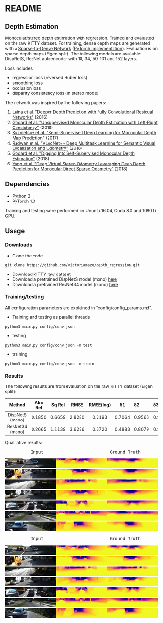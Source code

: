 # README

## Depth Estimation
Monocular/stereo depth estimation with regression. Trained and evaluated on the raw KITTY dataset.
For training, dense depth maps are generated with a [Sparse-to-Dense Network](https://arxiv.org/abs/1709.07492)
([PyTorch implementation](https://github.com/yxgeee/DepthComplete)). Evaluation is on sparse 
depth maps (Eigen split). The following models are available: DispNetS, ResNet autoencoder with 18, 34, 
50, 101 and 152 layers.

Loss includes:
- regression loss (reversed Huber loss)
- smoothing loss
- occlusion loss
- disparity consistency loss (in stereo mode) 

The network was inspired by the following papers:
1. [Laina et al. "Deeper Depth Prediction with Fully Convolutional Residual Networks"](https://arxiv.org/abs/1606.00373) (2016)
2. [Godard et al. "Unsupervised Monocular Depth Estimation with Left-Right Consistency"](https://arxiv.org/abs/1609.03677) (2016)
3. [Kuznietsov et al. "Semi-Supervised Deep Learning for Monocular Depth Map Prediction"](https://arxiv.org/abs/1702.02706) (2017)
4. [Radwan et al. "VLocNet++ Deep Multitask Learning for Semantic Visual Localization and Odometry"](https://arxiv.org/abs/1804.08366) (2018)
5. [Godard et al. "Digging Into Self-Supervised Monocular Depth Estimation"](https://arxiv.org/abs/1806.01260) (2018)
6. [Yang et al. "Deep Virtual Stereo Odometry Leveraging Deep Depth Prediction for Monocular Direct Sparse Odometry"](https://arxiv.org/abs/1807.02570) (2018)

## Dependencies
- Python 3
- PyTorch 1.0

Training and testing were performed on Ununtu 16.04, Cuda 8.0 and 1080Ti GPU.


## Usage

### Downloads
- Clone the code
```
git clone https://github.com/victoriamazo/depth_regression.git
```
- Download [KITTY raw dataset](http://www.cvlibs.net/datasets/kitti/raw_data.php)
- Download a pretrained DispNetS model (mono) [here](https://drive.google.com/open?id=1fgBdfvdG7--c73KV-BwaAxaHNRQjxP5L)
- Download a pretrained ResNet34 model (mono) [here](https://drive.google.com/open?id=1586WoEmKay-EGo1aX5Qs2C0h7ws6PEPS)

### Training/testing
All configuration parameters are 
explained in "config/config_params.md".

- Training and testing as parallel threads
```
python3 main.py config/conv.json 
```
- testing 
```
python3 main.py config/conv.json -m test
```
- training
```
python3 main.py config/conv.json -m train
```

### Results

The following results are from evaluation on the raw KITTY dataset (Eigen split):

|    Method                 | Abs Rel  |   Sq Rel    |  RMSE    |  RMSE(log)    |  &delta;1    |   &delta;2  |  &delta;3    |
| :-----------------------: | :----: | :------: | :------: | :------: | :----------: | :----------- | :-------|
| DispNetS (mono)           |0.1850     | 0.6659      |  2.8280  | 0.2193        | 0.7064 | 0.9566 | 0.9909 |
| ResNet34 (mono)             |0.2665     | 1.1139      |  3.6226  | 0.3720        | 0.4883 | 0.8079 | 0.9120 |


Qualitative results:

<pre>          Input                          Ground Truth                            DispnetS      </pre>
![alt-text-1](https://github.com/victoriamazo/depth_regression/blob/master/images/DispNetS/img_comb_143000_0000000000.jpg "DispNetS") 
![alt-text-1](https://github.com/victoriamazo/depth_regression/blob/master/images/DispNetS/img_comb_143000_0000000005.jpg "DispNetS") 
![alt-text-1](https://github.com/victoriamazo/depth_regression/blob/master/images/DispNetS/img_comb_143000_0000000006.jpg "DispNetS") 
![alt-text-1](https://github.com/victoriamazo/depth_regression/blob/master/images/DispNetS/img_comb_143000_0000000009.jpg "DispNetS") 
![alt-text-1](https://github.com/victoriamazo/depth_regression/blob/master/images/DispNetS/img_comb_143000_0000000010.jpg "DispNetS") 
![alt-text-1](https://github.com/victoriamazo/depth_regression/blob/master/images/DispNetS/img_comb_143000_0000000011.jpg "DispNetS") 
![alt-text-1](https://github.com/victoriamazo/depth_regression/blob/master/images/DispNetS/img_comb_143000_0000003992.jpg "DispNetS") 


<pre>          Input                          Ground Truth                            DispnetS      </pre>
![alt-text-1](https://github.com/victoriamazo/depth_regression/blob/master/images/ResNet34/img_comb_262000_0000000000.jpg "ResNet34") 
![alt-text-1](https://github.com/victoriamazo/depth_regression/blob/master/images/ResNet34/img_comb_262000_0000000005.jpg "ResNet34") 
![alt-text-1](https://github.com/victoriamazo/depth_regression/blob/master/images/ResNet34/img_comb_262000_0000000006.jpg "ResNet34") 
![alt-text-1](https://github.com/victoriamazo/depth_regression/blob/master/images/ResNet34/img_comb_262000_0000000009.jpg "ResNet34") 
![alt-text-1](https://github.com/victoriamazo/depth_regression/blob/master/images/ResNet34/img_comb_262000_0000000010.jpg "ResNet34") 
![alt-text-1](https://github.com/victoriamazo/depth_regression/blob/master/images/ResNet34/img_comb_262000_0000000011.jpg "ResNet34") 
![alt-text-1](https://github.com/victoriamazo/depth_regression/blob/master/images/ResNet34/img_comb_262000_0000003992.jpg "ResNet34") 
